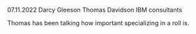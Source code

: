 07.11.2022
Darcy Gleeson
Thomas Davidson
IBM consultants

Thomas has been talking how important specializing in a roll is.

